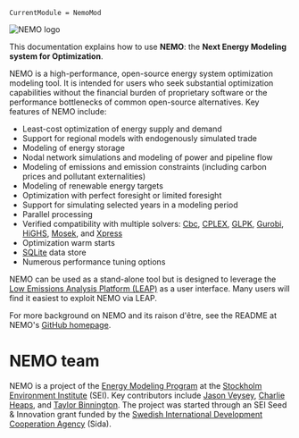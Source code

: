 ```@meta
CurrentModule = NemoMod
```

![NEMO logo](assets/nemo_logo_small.png)

This documentation explains how to use **NEMO**: the **Next Energy Modeling system for Optimization**.

NEMO is a high-performance, open-source energy system optimization modeling tool. It is intended for users who seek substantial optimization capabilities without the financial burden of proprietary software or the performance bottlenecks of common open-source alternatives. Key features of NEMO include:

- Least-cost optimization of energy supply and demand
- Support for regional models with endogenously simulated trade
- Modeling of energy storage
- Nodal network simulations and modeling of power and pipeline flow
- Modeling of emissions and emission constraints (including carbon prices and pollutant externalities)
- Modeling of renewable energy targets
- Optimization with perfect foresight or limited foresight
- Support for simulating selected years in a modeling period
- Parallel processing
- Verified compatibility with multiple solvers: [Cbc](https://github.com/coin-or/Cbc), [CPLEX](https://www.ibm.com/analytics/cplex-optimizer), [GLPK](https://www.gnu.org/software/glpk/), [Gurobi](https://www.gurobi.com/), [HiGHS](https://highs.dev/), [Mosek](https://www.mosek.com/), and [Xpress](https://www.fico.com/en/products/fico-xpress-optimization)
- Optimization warm starts
- [SQLite](https://www.sqlite.org/) data store
- Numerous performance tuning options

NEMO can be used as a stand-alone tool but is designed to leverage the [Low Emissions Analysis Platform (LEAP)](https://leap.sei.org) as a user interface. Many users will find it easiest to exploit NEMO via LEAP.

For more background on NEMO and its raison d'être, see the README at NEMO's [GitHub homepage](https://github.com/sei-international/NemoMod.jl).

# NEMO team

NEMO is a project of the [Energy Modeling Program](https://www.sei.org/centres/us/research-areas/energy-modeling/) at the [Stockholm Environment Institute](https://www.sei.org/) (SEI). Key contributors include [Jason Veysey](https://www.sei.org/people/jason-veysey/), [Charlie Heaps](https://www.sei.org/people/charles-heaps/), and [Taylor Binnington](https://www.sei.org/people/taylor-binnington/). The project was started through an SEI Seed & Innovation grant funded by the [Swedish International Development Cooperation Agency](https://www.sida.se/English/) (Sida).
